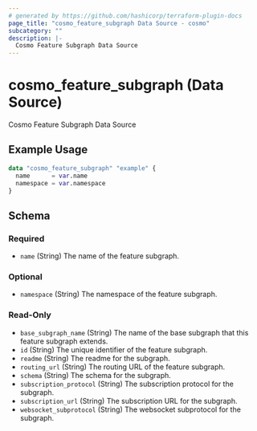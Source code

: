 ```yaml
---
# generated by https://github.com/hashicorp/terraform-plugin-docs
page_title: "cosmo_feature_subgraph Data Source - cosmo"
subcategory: ""
description: |-
  Cosmo Feature Subgraph Data Source
---
```


# cosmo_feature_subgraph (Data Source)

Cosmo Feature Subgraph Data Source

## Example Usage

```terraform
data "cosmo_feature_subgraph" "example" {
  name      = var.name
  namespace = var.namespace
}
```

<!-- schema generated by tfplugindocs -->
## Schema

### Required

- `name` (String) The name of the feature subgraph.

### Optional

- `namespace` (String) The namespace of the feature subgraph.

### Read-Only

- `base_subgraph_name` (String) The name of the base subgraph that this feature subgraph extends.
- `id` (String) The unique identifier of the feature subgraph.
- `readme` (String) The readme for the subgraph.
- `routing_url` (String) The routing URL of the feature subgraph.
- `schema` (String) The schema for the subgraph.
- `subscription_protocol` (String) The subscription protocol for the subgraph.
- `subscription_url` (String) The subscription URL for the subgraph.
- `websocket_subprotocol` (String) The websocket subprotocol for the subgraph.
